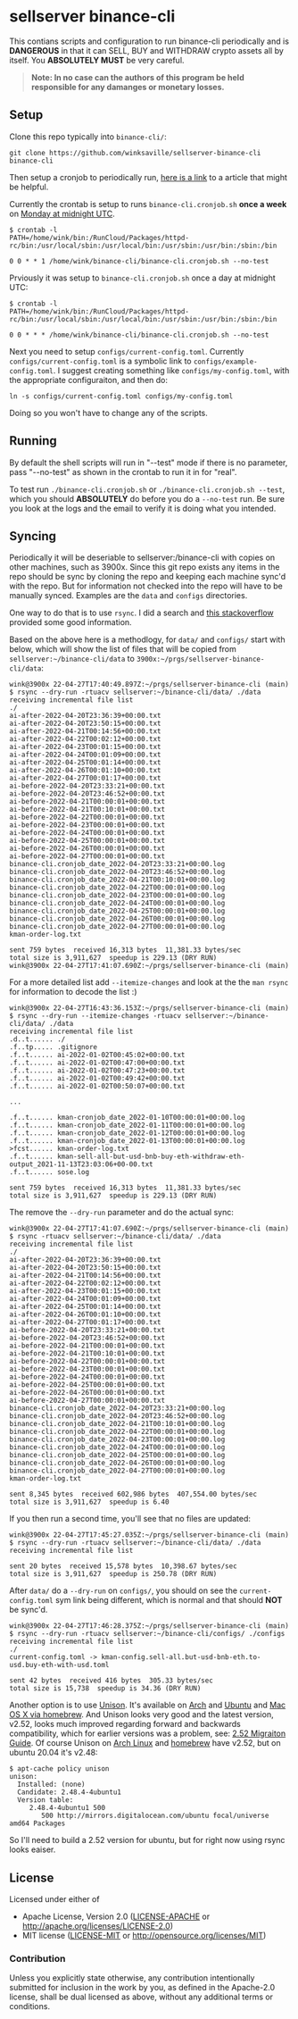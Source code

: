 # sellserver binance-cli

This contians scripts and configuration to run binance-cli periodically and
is **DANGEROUS** in that it can SELL, BUY and WITHDRAW crypto assets all by itself.
You **ABSOLUTELY MUST** be very careful.

> **Note: In no case can the authors of this program be held responsible
> for any damanges or monetary losses.**

## Setup

Clone this repo typically into `binance-cli/`:
```
git clone https://github.com/winksaville/sellserver-binance-cli binance-cli
```

Then setup a cronjob to periodically run, [here is a link](https://www.digitalocean.com/community/tutorials/how-to-use-cron-to-automate-tasks-ubuntu-1804)
to a article that might be helpful.

Currently the crontab is setup to runs `binance-cli.cronjob.sh` **once a week**
on [Monday at midnight UTC](https://crontab.guru/#0_0_*_*_1).
```
$ crontab -l
PATH=/home/wink/bin:/RunCloud/Packages/httpd-rc/bin:/usr/local/sbin:/usr/local/bin:/usr/sbin:/usr/bin:/sbin:/bin

0 0 * * 1 /home/wink/binance-cli/binance-cli.cronjob.sh --no-test
```

Prviously it was setup to `binance-cli.cronjob.sh` once a day at midnight UTC:
```
$ crontab -l
PATH=/home/wink/bin:/RunCloud/Packages/httpd-rc/bin:/usr/local/sbin:/usr/local/bin:/usr/sbin:/usr/bin:/sbin:/bin

0 0 * * * /home/wink/binance-cli/binance-cli.cronjob.sh --no-test
```

Next you need to setup `configs/current-config.toml`. Currently `configs/current-config.toml` 
is a symbolic link to `configs/example-config.toml`. I suggest creating something like
`configs/my-config.toml`, with the appropriate configuraiton, and then do:
```
ln -s configs/current-config.toml configs/my-config.toml
```
Doing so you won't have to change any of the scripts.

## Running

By default the shell scripts will run in "--test" mode if there is no parameter, pass
"--no-test" as shown in the crontab to run it in for "real".

To test run `./binance-cli.cronjob.sh` or `./binance-cli.cronjob.sh --test`, which you
should **ABSOLUTELY** do before you do a `--no-test` run. Be sure you look at the logs
and the email to verify it is doing what you intended.

## Syncing

Periodically it will be deseriable to sellserver:/binance-cli with copies
on other machines, such as 3900x. Since this git repo exists any items in the
repo should be sync by cloning the repo and keeping each machine sync'd with
the repo. But for information not checked into the repo will have to be manually synced.
Examples are the `data` and `configs` directories.


One way to do that is to use `rsync`. I did a search and
[this stackoverflow](https://stackoverflow.com/a/1602348/4812090) provided some good
information.

Based on the above here is a methodlogy, for `data/` and `configs/` start with below,
which will show the list of files that will be copied from `sellserver:~/binance-cli/data`
to `3900x:~/prgs/sellserver-binance-cli/data`:
```
wink@3900x 22-04-27T17:40:49.897Z:~/prgs/sellserver-binance-cli (main)
$ rsync --dry-run -rtuacv sellserver:~/binance-cli/data/ ./data
receiving incremental file list
./
ai-after-2022-04-20T23:36:39+00:00.txt
ai-after-2022-04-20T23:50:15+00:00.txt
ai-after-2022-04-21T00:14:56+00:00.txt
ai-after-2022-04-22T00:02:12+00:00.txt
ai-after-2022-04-23T00:01:15+00:00.txt
ai-after-2022-04-24T00:01:09+00:00.txt
ai-after-2022-04-25T00:01:14+00:00.txt
ai-after-2022-04-26T00:01:10+00:00.txt
ai-after-2022-04-27T00:01:17+00:00.txt
ai-before-2022-04-20T23:33:21+00:00.txt
ai-before-2022-04-20T23:46:52+00:00.txt
ai-before-2022-04-21T00:00:01+00:00.txt
ai-before-2022-04-21T00:10:01+00:00.txt
ai-before-2022-04-22T00:00:01+00:00.txt
ai-before-2022-04-23T00:00:01+00:00.txt
ai-before-2022-04-24T00:00:01+00:00.txt
ai-before-2022-04-25T00:00:01+00:00.txt
ai-before-2022-04-26T00:00:01+00:00.txt
ai-before-2022-04-27T00:00:01+00:00.txt
binance-cli.cronjob_date_2022-04-20T23:33:21+00:00.log
binance-cli.cronjob_date_2022-04-20T23:46:52+00:00.log
binance-cli.cronjob_date_2022-04-21T00:10:01+00:00.log
binance-cli.cronjob_date_2022-04-22T00:00:01+00:00.log
binance-cli.cronjob_date_2022-04-23T00:00:01+00:00.log
binance-cli.cronjob_date_2022-04-24T00:00:01+00:00.log
binance-cli.cronjob_date_2022-04-25T00:00:01+00:00.log
binance-cli.cronjob_date_2022-04-26T00:00:01+00:00.log
binance-cli.cronjob_date_2022-04-27T00:00:01+00:00.log
kman-order-log.txt

sent 759 bytes  received 16,313 bytes  11,381.33 bytes/sec
total size is 3,911,627  speedup is 229.13 (DRY RUN)
wink@3900x 22-04-27T17:41:07.690Z:~/prgs/sellserver-binance-cli (main)
```

For a more detailed list add `--itemize-changes` and look at the the `man rsync`
for information to decode the list :)
```
wink@3900x 22-04-27T16:43:36.153Z:~/prgs/sellserver-binance-cli (main)
$ rsync --dry-run --itemize-changes -rtuacv sellserver:~/binance-cli/data/ ./data
receiving incremental file list
.d..t...... ./
.f..tp..... .gitignore
.f..t...... ai-2022-01-02T00:45:02+00:00.txt
.f..t...... ai-2022-01-02T00:47:00+00:00.txt
.f..t...... ai-2022-01-02T00:47:23+00:00.txt
.f..t...... ai-2022-01-02T00:49:42+00:00.txt
.f..t...... ai-2022-01-02T00:50:07+00:00.txt

...

.f..t...... kman-cronjob_date_2022-01-10T00:00:01+00:00.log
.f..t...... kman-cronjob_date_2022-01-11T00:00:01+00:00.log
.f..t...... kman-cronjob_date_2022-01-12T00:00:01+00:00.log
.f..t...... kman-cronjob_date_2022-01-13T00:00:01+00:00.log
>fcst...... kman-order-log.txt
.f..t...... kman-sell-all-but-usd-bnb-buy-eth-withdraw-eth-output_2021-11-13T23:03:06+00-00.txt
.f..t...... sose.log

sent 759 bytes  received 16,313 bytes  11,381.33 bytes/sec
total size is 3,911,627  speedup is 229.13 (DRY RUN)
```

The remove the `--dry-run` parameter and do the actual sync:
```
wink@3900x 22-04-27T17:41:07.690Z:~/prgs/sellserver-binance-cli (main)
$ rsync -rtuacv sellserver:~/binance-cli/data/ ./data
receiving incremental file list
./
ai-after-2022-04-20T23:36:39+00:00.txt
ai-after-2022-04-20T23:50:15+00:00.txt
ai-after-2022-04-21T00:14:56+00:00.txt
ai-after-2022-04-22T00:02:12+00:00.txt
ai-after-2022-04-23T00:01:15+00:00.txt
ai-after-2022-04-24T00:01:09+00:00.txt
ai-after-2022-04-25T00:01:14+00:00.txt
ai-after-2022-04-26T00:01:10+00:00.txt
ai-after-2022-04-27T00:01:17+00:00.txt
ai-before-2022-04-20T23:33:21+00:00.txt
ai-before-2022-04-20T23:46:52+00:00.txt
ai-before-2022-04-21T00:00:01+00:00.txt
ai-before-2022-04-21T00:10:01+00:00.txt
ai-before-2022-04-22T00:00:01+00:00.txt
ai-before-2022-04-23T00:00:01+00:00.txt
ai-before-2022-04-24T00:00:01+00:00.txt
ai-before-2022-04-25T00:00:01+00:00.txt
ai-before-2022-04-26T00:00:01+00:00.txt
ai-before-2022-04-27T00:00:01+00:00.txt
binance-cli.cronjob_date_2022-04-20T23:33:21+00:00.log
binance-cli.cronjob_date_2022-04-20T23:46:52+00:00.log
binance-cli.cronjob_date_2022-04-21T00:10:01+00:00.log
binance-cli.cronjob_date_2022-04-22T00:00:01+00:00.log
binance-cli.cronjob_date_2022-04-23T00:00:01+00:00.log
binance-cli.cronjob_date_2022-04-24T00:00:01+00:00.log
binance-cli.cronjob_date_2022-04-25T00:00:01+00:00.log
binance-cli.cronjob_date_2022-04-26T00:00:01+00:00.log
binance-cli.cronjob_date_2022-04-27T00:00:01+00:00.log
kman-order-log.txt

sent 8,345 bytes  received 602,986 bytes  407,554.00 bytes/sec
total size is 3,911,627  speedup is 6.40
```

If you then run a second time, you'll see that no files are updated:
```
wink@3900x 22-04-27T17:45:27.035Z:~/prgs/sellserver-binance-cli (main)
$ rsync --dry-run -rtuacv sellserver:~/binance-cli/data/ ./data
receiving incremental file list

sent 20 bytes  received 15,578 bytes  10,398.67 bytes/sec
total size is 3,911,627  speedup is 250.78 (DRY RUN)
```

After `data/` do a `--dry-run` on `configs/`, you should on see the
`current-config.toml` sym link being different, which is normal and
that should **NOT** be sync'd.
```
wink@3900x 22-04-27T17:46:28.375Z:~/prgs/sellserver-binance-cli (main)
$ rsync --dry-run -rtuacv sellserver:~/binance-cli/configs/ ./configs
receiving incremental file list
./
current-config.toml -> kman-config.sell-all.but-usd-bnb-eth.to-usd.buy-eth-with-usd.toml

sent 42 bytes  received 416 bytes  305.33 bytes/sec
total size is 15,738  speedup is 34.36 (DRY RUN)
```


Another option is to use [Unison](https://github.com/bcpierce00/unison).
It's available on [Arch](https://wiki.archlinux.org/title/unison) and
[Ubuntu](https://www.unixmen.com/synchronize-files-with-unison-on-ubuntu) and
[Mac OS X via homebrew](https://formulae.brew.sh/formula/unison). And Unison
looks very good and the latest version, v2.52, looks much improved regarding forward and
backwards compatibility, which for earlier versions was a problem, see:
[2.52 Migraiton Guide](https://github.com/bcpierce00/unison/wiki/2.52-Migration-Guide).
Of course Unison on [Arch Linux](https://wiki.archlinux.org/title/unison) and
[homebrew](https://formulae.brew.sh/formula/unison) have v2.52, but on ubuntu 20.04 it's v2.48:
```
$ apt-cache policy unison
unison:
  Installed: (none)
  Candidate: 2.48.4-4ubuntu1
  Version table:
     2.48.4-4ubuntu1 500
        500 http://mirrors.digitalocean.com/ubuntu focal/universe amd64 Packages
```
So I'll need to build a 2.52 version for ubuntu, but for right now using rsync
looks eaiser.


## License

Licensed under either of

- Apache License, Version 2.0 ([LICENSE-APACHE](LICENSE-APACHE) or http://apache.org/licenses/LICENSE-2.0)
- MIT license ([LICENSE-MIT](LICENSE-MIT) or http://opensource.org/licenses/MIT)

### Contribution

Unless you explicitly state otherwise, any contribution intentionally submitted
for inclusion in the work by you, as defined in the Apache-2.0 license, shall
be dual licensed as above, without any additional terms or conditions.
